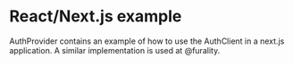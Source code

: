 # React/Next.js example

AuthProvider contains an example of how to use the AuthClient in a next.js application. A similar implementation is
used at @furality.
